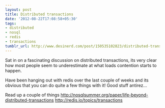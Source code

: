 ```yaml
---
layout: post
title: Distributed transactions
date: '2012-08-22T17:08:58+05:30'
tags:
- distributed
- nosql
- redis
- transactions
tumblr_url: http://www.desinerd.com/post/150535102823/distributed-transactions
---
```

Sat in on a fascinating discussion on distributed transactions, its very clear how most people seem to underestimate at what loads contention starts to happen. 

Have been hanging out with redis over the last couple of weeks and its obvious that you can do quite a few things with it! Good stuff antirez…

Read up a couple of things 
http://nosqlsummer.org/paper/life-beyond-distributed-transactions
http://redis.io/topics/transactions
